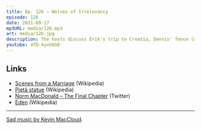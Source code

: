 ```yaml
---
title: Ep. 126 – Wolves of Irrelevancy
episode: 126
date: 2021-09-17
mp3URL: media/126.mp3
art: media/126.jpg
description: The hosts discuss Erik's trip to Croatia, Dennis' fence (again), Erik's new office design, HBO miniseries Scenes from a Marriage, Catholic dogwhistles, marriage and relationship strategies, public speaking, and RIP Norm MacDonald.
youtube: 47D-4yvG6G0
---
```


## Links

- [Scenes from a Marriage](https://en.wikipedia.org/wiki/Scenes_from_a_Marriage_(American_miniseries)) (Wikipedia)
- [Pietà statue](https://en.wikipedia.org/wiki/Pietà_(Michelangelo)) (Wikipedia)
- [Norm MacDonald – The Final Chapter](https://twitter.com/seanoneal/status/1437854956934029315) (Twitter)
- [Eden](https://en.wikipedia.org/wiki/Eden_(Australian_TV_series)) (Wikipedia)

---

[Sad music by Kevin MacCloud](https://incompetech.filmmusic.io/song/4314-sad-trio).